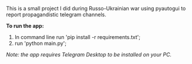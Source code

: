 This is a small project I did during Russo-Ukrainian war using pyautogui to report propagandistic telegram channels.

**To run the app:**
1. In command line run 'pip install -r requirements.txt';
2. run 'python main.py';

_Note: the app requires Telegram Desktop to be installed on your PC._

